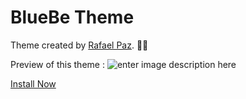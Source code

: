# BlueBe Theme

Theme created by [Rafael Paz](https://github.com/rafaspdev). 👩‍🚀

Preview of this theme :
![enter image description here](https://i.imgur.com/hcZDNq2.png)

[Install Now](https://marketplace.visualstudio.com/items?itemName=BlueBe.blube-dark)
